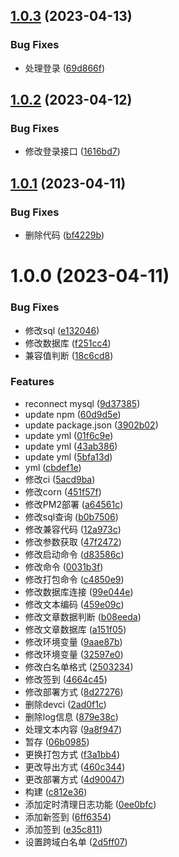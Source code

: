 ## [1.0.3](https://github.com/abner-forever/myblog-server/compare/v1.0.2...v1.0.3) (2023-04-13)


### Bug Fixes

* 处理登录 ([69d866f](https://github.com/abner-forever/myblog-server/commit/69d866f9e752ac40ffd021581554b8777f3cf574))

## [1.0.2](https://github.com/abner-forever/myblog-server/compare/v1.0.1...v1.0.2) (2023-04-12)


### Bug Fixes

* 修改登录接口 ([1616bd7](https://github.com/abner-forever/myblog-server/commit/1616bd727af3fdd37063685f2602f03c6d856e27))

## [1.0.1](https://github.com/abner-forever/myblog-server/compare/v1.0.0...v1.0.1) (2023-04-11)


### Bug Fixes

* 删除代码 ([bf4229b](https://github.com/abner-forever/myblog-server/commit/bf4229bb66b0a975c77b22b031852d3684ffb5db))

# 1.0.0 (2023-04-11)


### Bug Fixes

* 修改sql ([e132046](https://github.com/abner-forever/node-mysql/commit/e13204648902b817302d28b6620ca015f7a17ae9))
* 修改数据库 ([f251cc4](https://github.com/abner-forever/node-mysql/commit/f251cc4bf20cb83f080b8d51d0448792ddc1b1a8))
* 兼容值判断 ([18c6cd8](https://github.com/abner-forever/node-mysql/commit/18c6cd87567b764624b61ba5fa9d81ab3a1dd5d9))


### Features

* reconnect mysql ([9d37385](https://github.com/abner-forever/node-mysql/commit/9d3738575b83a09ee5cc48c02aaff37f6938f834))
* update npm ([60d9d5e](https://github.com/abner-forever/node-mysql/commit/60d9d5e798469ac9f296aa16daba38dfa5a60f2a))
* update package.json ([3902b02](https://github.com/abner-forever/node-mysql/commit/3902b02b11ba6ead77d643423a4e26d778c831ea))
* update yml ([01f6c9e](https://github.com/abner-forever/node-mysql/commit/01f6c9e6188a4e12daa5ed17887abb65d113c139))
* update yml ([43ab386](https://github.com/abner-forever/node-mysql/commit/43ab386c19fb3a43cb6ad1aa3ccb487f77ad01af))
* update yml ([5bfa13d](https://github.com/abner-forever/node-mysql/commit/5bfa13df73944c5f70f6afb0144bd95745155e03))
* yml ([cbdef1e](https://github.com/abner-forever/node-mysql/commit/cbdef1e036ed76dbaa647c8b78dae22c831838db))
* 修改ci ([5acd9ba](https://github.com/abner-forever/node-mysql/commit/5acd9ba6c3426e227491fbbc79bec035748b31b6))
* 修改corn ([451f57f](https://github.com/abner-forever/node-mysql/commit/451f57febd45e0d615bfcc0a03452f39067e3f7c))
* 修改PM2部署 ([a64561c](https://github.com/abner-forever/node-mysql/commit/a64561c31f655cf9a2b00d4ae82c534ba4a3ee52))
* 修改sql查询 ([b0b7506](https://github.com/abner-forever/node-mysql/commit/b0b7506a9a55ee5b3eb9a893597d41a32ef67982))
* 修改兼容代码 ([12a973c](https://github.com/abner-forever/node-mysql/commit/12a973c954e3e9461b9619f51343adeecc0d9c85))
* 修改参数获取 ([47f2472](https://github.com/abner-forever/node-mysql/commit/47f2472fd824b90c9a298f69b88e87568f9cf720))
* 修改启动命令 ([d83586c](https://github.com/abner-forever/node-mysql/commit/d83586cff2bd342ddd6c996c7bc6ae7f087e23d2))
* 修改命令 ([0031b3f](https://github.com/abner-forever/node-mysql/commit/0031b3f8c310c84f5d71e0b9db9abacd7569edbd))
* 修改打包命令 ([c4850e9](https://github.com/abner-forever/node-mysql/commit/c4850e982fff9fd9a0042d42a3d8944d96d74799))
* 修改数据库连接 ([99e044e](https://github.com/abner-forever/node-mysql/commit/99e044e789b5b4a08c22aabb4ad730135f25360f))
* 修改文本编码 ([459e09c](https://github.com/abner-forever/node-mysql/commit/459e09c429ca5cac047e3feda9dea48928f800a5))
* 修改文章数据判断 ([b08eeda](https://github.com/abner-forever/node-mysql/commit/b08eeda660167dfe655240d73fb837293ee9ab03))
* 修改文章数据库 ([a151f05](https://github.com/abner-forever/node-mysql/commit/a151f05c7eb2bff8ad17b20475c6721596d42724))
* 修改环境变量 ([9aae87b](https://github.com/abner-forever/node-mysql/commit/9aae87bdc49fb0b12e7a778e5d2b83111106daae))
* 修改环境变量 ([32597e0](https://github.com/abner-forever/node-mysql/commit/32597e035107d328d055071218f0cfa69ae64933))
* 修改白名单格式 ([2503234](https://github.com/abner-forever/node-mysql/commit/25032347946d1c3e7aeb7a4a31961e7f5037e567))
* 修改签到 ([4664c45](https://github.com/abner-forever/node-mysql/commit/4664c4579cf36ce9a013e205e5512a7d3548bc0e))
* 修改部署方式 ([8d27276](https://github.com/abner-forever/node-mysql/commit/8d27276ec3d4feb1b322a0adcd93cf7b672a9d8a))
* 删除devci ([2ad0f1c](https://github.com/abner-forever/node-mysql/commit/2ad0f1c3073d4b234c1588e3c5b59cfa9538713d))
* 删除log信息 ([879e38c](https://github.com/abner-forever/node-mysql/commit/879e38ced89fcbe1cecfa12ac1d69b68dc56a9bc))
* 处理文本内容 ([9a8f947](https://github.com/abner-forever/node-mysql/commit/9a8f9476ddf85357a563d707d19b5c8890ecc898))
* 暂存 ([06b0985](https://github.com/abner-forever/node-mysql/commit/06b09855c730c238343572cca337cb4aab0110c0))
* 更换打包方式 ([f3a1bb4](https://github.com/abner-forever/node-mysql/commit/f3a1bb4281932500dbf261ce31b9bda0360da8d4))
* 更改导出方式 ([460c344](https://github.com/abner-forever/node-mysql/commit/460c3442990984abd008077cda0b8fd07cdee2ba))
* 更改部署方式 ([4d90047](https://github.com/abner-forever/node-mysql/commit/4d90047334714f7b6ec3aee3cea00c5d9b5a3580))
* 构建 ([c812e36](https://github.com/abner-forever/node-mysql/commit/c812e36093d02adf2d755379aca68398c54decaa))
* 添加定时清理日志功能 ([0ee0bfc](https://github.com/abner-forever/node-mysql/commit/0ee0bfc68dba806f7f2d3692a7c92bc9d4dbf190))
* 添加新签到 ([6ff6354](https://github.com/abner-forever/node-mysql/commit/6ff6354dec6b67d9a120a80fb03536d0f1d1b36f))
* 添加签到 ([e35c811](https://github.com/abner-forever/node-mysql/commit/e35c8116d19329fbffcad84e135335c864012442))
* 设置跨域白名单 ([2d5ff07](https://github.com/abner-forever/node-mysql/commit/2d5ff0737fc43cdef617a26ecd39b62bcdb77494))
